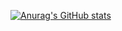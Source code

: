 [![Anurag's GitHub stats](https://github-readme-stats.vercel.app/api?username=hugo-dutra&show_icons=true&theme=radical)](https://github.com/anuraghazra/github-readme-stats)
